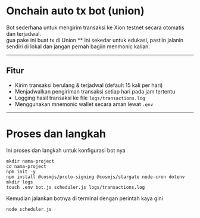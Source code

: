 # Onchain auto tx bot (union)

Bot sederhana untuk mengirim transaksi ke Xion testnet secara otomatis dan terjadwal.  
gua pake ini buat tx di Union
** Ini sekedar untuk edukasi, pastiin jalanin sendiri di lokal dan jangan pernah bagiin menmonic kalian.

---

## Fitur

- Kirim transaksi berulang & terjadwal (default 15 kali per hari)
- Menjadwalkan pengiriman transaksi setiap hari pada jam tertentu
- Logging hasil transaksi ke file `logs/transactions.log`
- Menggunakan mnemonic wallet secara aman lewat `.env`

---

# Proses dan langkah

Ini proses dan langkah untuk konfigurasi bot nya
```
mkdir nama-project
cd nama-project
npm init -y
npm install @cosmjs/proto-signing @cosmjs/stargate node-cron dotenv
mkdir logs
touch .env bot.js scheduler.js logs/transactions.log
```

Kemudian jalankan botnya di terminal dengan perintah kaya gini 
```
node scheduler.js
```
